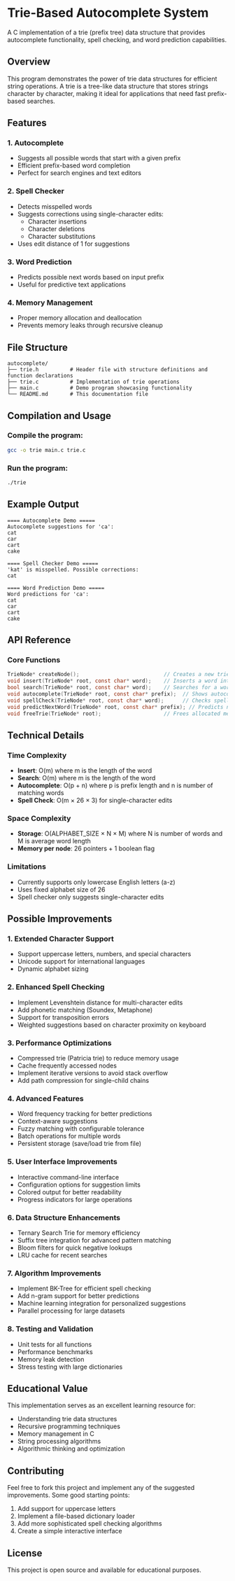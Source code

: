 # Trie-Based Autocomplete System

A C implementation of a trie (prefix tree) data structure that provides autocomplete functionality, spell checking, and word prediction capabilities.

## Overview

This program demonstrates the power of trie data structures for efficient string operations. A trie is a tree-like data structure that stores strings character by character, making it ideal for applications that need fast prefix-based searches.

## Features

### 1. **Autocomplete**
- Suggests all possible words that start with a given prefix
- Efficient prefix-based word completion
- Perfect for search engines and text editors

### 2. **Spell Checker**
- Detects misspelled words
- Suggests corrections using single-character edits:
  - Character insertions
  - Character deletions  
  - Character substitutions
- Uses edit distance of 1 for suggestions

### 3. **Word Prediction**
- Predicts possible next words based on input prefix
- Useful for predictive text applications

### 4. **Memory Management**
- Proper memory allocation and deallocation
- Prevents memory leaks through recursive cleanup

## File Structure

```
autocomplete/
├── trie.h          # Header file with structure definitions and function declarations
├── trie.c          # Implementation of trie operations
├── main.c          # Demo program showcasing functionality
└── README.md       # This documentation file
```

## Compilation and Usage

### Compile the program:
```bash
gcc -o trie main.c trie.c
```

### Run the program:
```bash
./trie
```

## Example Output

```
==== Autocomplete Demo =====
Autocomplete suggestions for 'ca':
cat
car
cart
cake

==== Spell Checker Demo =====
'kat' is misspelled. Possible corrections:
cat

==== Word Prediction Demo =====
Word predictions for 'ca':
cat
car
cart
cake
```

## API Reference

### Core Functions

```c
TrieNode* createNode();                           // Creates a new trie node
void insert(TrieNode* root, const char* word);    // Inserts a word into the trie
bool search(TrieNode* root, const char* word);    // Searches for a word in the trie
void autocomplete(TrieNode* root, const char* prefix);  // Shows autocomplete suggestions
void spellCheck(TrieNode* root, const char* word);      // Checks spelling and suggests corrections
void predictNextWord(TrieNode* root, const char* prefix); // Predicts next possible words
void freeTrie(TrieNode* root);                    // Frees allocated memory
```

## Technical Details

### Time Complexity
- **Insert**: O(m) where m is the length of the word
- **Search**: O(m) where m is the length of the word
- **Autocomplete**: O(p + n) where p is prefix length and n is number of matching words
- **Spell Check**: O(m × 26 × 3) for single-character edits

### Space Complexity
- **Storage**: O(ALPHABET_SIZE × N × M) where N is number of words and M is average word length
- **Memory per node**: 26 pointers + 1 boolean flag

### Limitations
- Currently supports only lowercase English letters (a-z)
- Uses fixed alphabet size of 26
- Spell checker only suggests single-character edits

## Possible Improvements

### 1. **Extended Character Support**
- Support uppercase letters, numbers, and special characters
- Unicode support for international languages
- Dynamic alphabet sizing

### 2. **Enhanced Spell Checking**
- Implement Levenshtein distance for multi-character edits
- Add phonetic matching (Soundex, Metaphone)
- Support for transposition errors
- Weighted suggestions based on character proximity on keyboard

### 3. **Performance Optimizations**
- Compressed trie (Patricia trie) to reduce memory usage
- Cache frequently accessed nodes
- Implement iterative versions to avoid stack overflow
- Add path compression for single-child chains

### 4. **Advanced Features**
- Word frequency tracking for better predictions
- Context-aware suggestions
- Fuzzy matching with configurable tolerance
- Batch operations for multiple words
- Persistent storage (save/load trie from file)

### 5. **User Interface Improvements**
- Interactive command-line interface
- Configuration options for suggestion limits
- Colored output for better readability
- Progress indicators for large operations

### 6. **Data Structure Enhancements**
- Ternary Search Trie for memory efficiency
- Suffix tree integration for advanced pattern matching
- Bloom filters for quick negative lookups
- LRU cache for recent searches

### 7. **Algorithm Improvements**
- Implement BK-Tree for efficient spell checking
- Add n-gram support for better predictions
- Machine learning integration for personalized suggestions
- Parallel processing for large datasets

### 8. **Testing and Validation**
- Unit tests for all functions
- Performance benchmarks
- Memory leak detection
- Stress testing with large dictionaries

## Educational Value

This implementation serves as an excellent learning resource for:
- Understanding trie data structures
- Recursive programming techniques
- Memory management in C
- String processing algorithms
- Algorithmic thinking and optimization

## Contributing

Feel free to fork this project and implement any of the suggested improvements. Some good starting points:
1. Add support for uppercase letters
2. Implement a file-based dictionary loader
3. Add more sophisticated spell checking algorithms
4. Create a simple interactive interface

## License

This project is open source and available for educational purposes.
